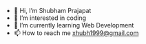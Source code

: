 - 👋 Hi, I’m Shubham Prajapat
- 👀 I’m interested in coding
- 🌱 I’m currently learning Web Development
- 📫 How to reach me xhubh1999@gmail.com

<!---
xhubham1999/shubham prajapat is a ✨ special ✨ repository because its `README.md` (this file) appears on your GitHub profile.
You can click the Preview link to take a look at your changes.
--->
